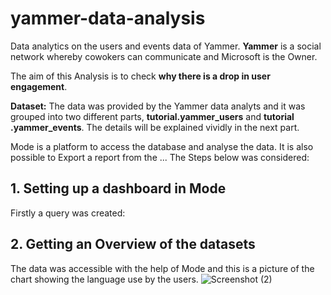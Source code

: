 # yammer-data-analysis


Data analytics on the users and events data of Yammer.
**Yammer** is a social network whereby cowokers can communicate and Microsoft is the Owner.

The aim of this Analysis is to check **why there is a drop in user engagement**.

**Dataset:** The data was provided by the Yammer data analyts and it was grouped into two different parts, **tutorial.yammer_users** and **tutorial .yammer_events**. The details will be explained vividly in the next part.

Mode is a platform to access the database and analyse the data. It is also possible to Export a report from the ...
The Steps below was considered:

## 1. Setting up a dashboard in Mode
Firstly a query was created:



## 2. Getting an Overview of the datasets
The data was accessible with the help of Mode and this is a picture of the chart showing the language use by the users.
![Screenshot (2)](https://user-images.githubusercontent.com/64433442/166748930-ad304542-e6cc-4390-8bcf-14fcb782a5f2.png)
